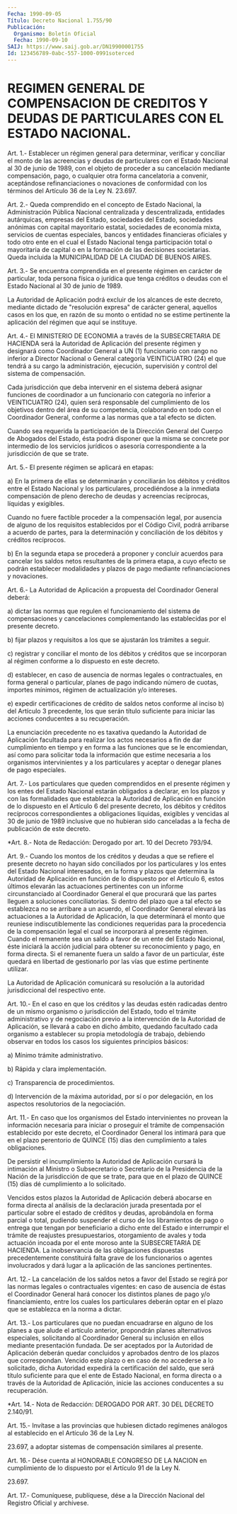 ```yaml
---
Fecha: 1990-09-05
Título: Decreto Nacional 1.755/90
Publicación:
  Organismo: Boletín Oficial
  Fecha: 1990-09-10
SAIJ: https://www.saij.gob.ar/DN19900001755
Id: 123456789-0abc-557-1000-0991soterced
---
```

# REGIMEN GENERAL DE COMPENSACION DE CREDITOS Y DEUDAS DE PARTICULARES CON EL ESTADO NACIONAL.

<a id="1"></a>
Art.  1.-  Establecer  un  régimen  general  para  determinar, verificar  y  conciliar  el  monto  de  las acreencias y deudas  de particulares con el Estado Nacional al 30  de junio de 1989, con el objeto de proceder a su cancelación mediante  compensación, pago, o cualquier    otra    forma  cancelatoria  a  convenir,  aceptándose refinanciaciones o novaciones  de  conformidad con los términos del Artículo 36 de la Ley N. 23.697.

<a id="2"></a>
Art.  2.- Queda comprendido en el concepto de Estado Nacional, la Administración  Pública Nacional centralizada y descentralizada, entidades autárquicas,  empresas del Estado, sociedades del Estado, sociedades anónimas con capital  mayoritario estatal, sociedades de economía  mixta,  servicios  de  cuentas    especiales,   bancos  y entidades  financieras  oficiales  y  todo otro ente en el cual  el Estado Nacional tenga participación total  o mayoritaria de capital o en la formación de las decisiones societarias.  Queda incluida la MUNICIPALIDAD DE LA CIUDAD DE BUENOS AIRES.

<a id="3"></a>
Art.  3.-  Se  encuentra comprendida en el presente régimen en carácter de particular,  toda  persona  física o jurídica que tenga créditos o deudas con el Estado Nacional  al  30  de junio de 1989.

La  Autoridad de Aplicación podrá excluir de los alcances  de  este decreto,  mediante  dictado  de  "resolución  expresa"  de carácter general, aquellos casos en los que, en razón de su monto  o entidad no  se  estime  pertinente  la  aplicación del régimen que aquí  se instituye.

<a id="4"></a>
Art. 4.- El MINISTERIO DE ECONOMIA a través de la SUBSECRETARIA DE HACIENDA  será la Autoridad de Aplicación del presente régimen y designará como  Coordinador  General a UN (1) funcionario con rango no inferior a Director Nacional  o  General  categoría VEINTICUATRO (24)  el  que  tendrá  a  su  cargo  la administración,  ejecución, supervisión y control del sistema de compensación.

Cada jurisdicción que deba intervenir  en el sistema deberá asignar funciones  de  coordinador  a  un  funcionario   con  categoría  no inferior    a  VEINTICUATRO  (24),  quien  será  responsable    del cumplimiento  de  los  objetivos dentro del área de su competencia, colaborando en todo con  el  Coordinador  General,  conforme  a las normas que a tal efecto se dicten.

Cuando  sea  requerida la participación de la Dirección General del Cuerpo de Abogados  del Estado, ésta podrá disponer que la misma se concrete por intermedio  de  los  servicios  jurídicos  o  asesoría correspondiente a la jurisdicción de que se trate.

<a id="5"></a>
Art.  5.-  El  presente  régimen  se  aplicará en etapas:

a)  En  la  primera  de  ellas  se determinarán y  conciliarán  los débitos y créditos entre el Estado  Nacional  y  los  particulares, procediéndose  a  la  inmediata  compensación  de pleno derecho  de deudas  y  acreencias  recíprocas,  líquidas  y  exigibles.

Cuando  no  fuere  factible  proceder  a la compensación legal, por ausencia  de alguno de los requisitos establecidos  por  el  Código Civil, podrá  arribarse  a acuerdo de partes, para la determinación y  conciliación  de  los  débitos    y  créditos  recíprocos.

b) En la segunda etapa se procederá a  proponer y concluir acuerdos para cancelar los saldos netos resultantes  de  la primera etapa, a cuyo  efecto  se  podrán  establecer modalidades y plazos  de  pago mediante refinanciaciones y novaciones.

<a id="6"></a>
Art. 6.- La Autoridad de Aplicación a propuesta del Coordinador General deberá:

a) dictar  las  normas que regulen el funcionamiento del sistema de compensaciones y  cancelaciones complementando las establecidas por el presente decreto.

b) fijar plazos y requisitos  a los que se ajustarán los trámites a seguir.

c) registrar y conciliar el monto  de los débitos y créditos que se incorporan al régimen conforme a lo  dispuesto en este decreto.

d) establecer, en caso de ausencia de normas legales o contractuales,  en  forma  general  o particular,  planes  de  pago indicando  número  de  cuotas,  importes    mínimos,    régimen  de actualización y/o intereses.

e)  expedir certificaciones de crédito de saldos netos conforme  al inciso   b)  del  Artículo  3  precedente,  los  que  serán  título suficiente para iniciar las acciones conducentes a su recuperación.

La enunciación  precedente  no es taxativa quedando la Autoridad de Aplicación facultada para realizar  los  actos  necesarios a fin de dar  cumplimiento en tiempo y en forma a las funciones  que  se  le encomiendan,  así  como  para  solicitar  toda  la  información que estime   necesaria  a  los  organismos  intervinientes  y  a    los particulares  y  aceptar  o  denegar  planes  de  pago  especiales.

<a id="7"></a>
Art.  7.-  Los  particulares  que  queden  comprendidos  en el presente  régimen y los entes del Estado Nacional estarán obligados a declarar,  en los plazos y con las formalidades que establezca la Autoridad de Aplicación  en  función de lo dispuesto en el Artículo 6  del  presente  decreto,  los  débitos    y  créditos  recíprocos correspondientes a obligaciones líquidas, exigibles  y  vencidas al 30 de junio de 1989 inclusive que no hubieran sido canceladas  a la fecha de publicación de este decreto.

<a id="8"></a>
*Art.  8.-  Nota de Redacción: Derogado por art. 10 del Decreto 793/94.

<a id="9"></a>
Art.  9.-  Cuando los montos de los créditos y deudas a que se refiere el presente  decreto  no  hayan  sido  conciliados  por los particulares  y  los  entes del Estado Nacional interesados, en  la forma y plazos que determina  la Autoridad de Aplicación en función de  lo dispuesto por el Artículo  6,  estos  últimos  elevarán  las actuaciones    pertinentes    con  un  informe  circunstanciado  al Coordinador  General el que procurará  que  las  partes  lleguen  a soluciones conciliatorias.  Si dentro del plazo que a tal efecto se establezca  no se arribare a un  acuerdo,  el  Coordinador  General elevará las actuaciones  a  la  Autoridad  de  Aplicación,  la  que determinará el monto que reuniese indiscutiblemente las condiciones  requeridas  para  la  procedencia  de  la compensación legal  el  cual  se  incorporará  al  presente  régimen. Cuando  el remanente  sea  un  saldo  a favor de un ente del Estado  Nacional, éste iniciará la acción judicial  para  obtener su reconocimiento y pago, en forma directa. Si el remanente fuera  un  saldo a favor de un  particular,  éste  quedará en libertad de gestionarlo  por  las vías que estime pertinente utilizar.

La Autoridad de Aplicación  comunicará su resolución a la autoridad jurisdiccional del respectivo ente.

<a id="10"></a>
Art.  10.-  En  el caso en que los créditos y las deudas estén radicadas dentro de un  mismo  organismo o jurisdicción del Estado, todo  el  trámite  administrativo y  de  negociación  previo  a  la intervención de la Autoridad  de  Aplicación,  se llevará a cabo en dicho  ámbito, quedando facultado cada organismo  a  establecer  su propia metodología  de  trabajo,  debiendo  observar  en  todos los casos los siguientes principios básicos:

a) Mínimo trámite administrativo.

b) Rápida y clara implementación.

c) Transparencia de procedimientos.

d)  Intervención  de  la máxima autoridad, por sí o por delegación, en los aspectos resolutorios de la negociación.

<a id="11"></a>
Art. 11.- En caso que los organismos del Estado intervinientes no provean  la  información  necesaria  para iniciar o proseguir el trámite  de  compensación  establecido  por  este    decreto,    el Coordinador  General  los  intimará para que en el plazo perentorio de QUINCE (15) días den cumplimiento  a  tales  obligaciones.

De  persistir  el incumplimiento la Autoridad de Aplicación cursará la intimación al  Ministro  o  Subsecretario  o  Secretario  de  la Presidencia  de  la Nación de la jurisdicción de que se trate, para que  en  el  plazo  de  QUINCE  (15)  días  dé  cumplimiento  a  lo solicitado.

Vencidos estos plazos  la  Autoridad  de Aplicación deberá abocarse en  forma directa al análisis de la declaración  jurada  presentada por el particular sobre el estado de créditos y deudas, aprobándola  en  forma parcial o total, pudiendo suspender el curso de los libramientos  de  pago o entrega que tengan por beneficiario a  dicho ente del Estado e  interrumpir  el  trámite  de  reajustes presupuestarios,  otorgamiento  de  avales y toda actuación incoada por  el  ente  moroso  ante  la  SUBSECRETARIA    DE  HACIENDA.  La inobservancia    de  las  obligaciones  dispuestas  precedentemente constituirá falta  grave de los funcionarios o agentes involucrados y  dará  lugar  a  la  aplicación  de  las  sanciones  pertinentes.

<a id="12"></a>
Art. 12.- La cancelación de los saldos netos a favor del Estado se regirá  por las normas legales o contractuales vigentes: en caso de ausencia  de  éstas  el  Coordinador  General  hará  conocer los distintos  planes de pago y/o financiamiento, entre los cuales  los particulares  deberán  optar  en  el  plazo que se establezca en la norma a dictar.

<a id="13"></a>
Art. 13.- Los particulares que no puedan encuadrarse en alguno de los  planes  a que alude el artículo anterior, propondrán planes alternativos especiales,  solicitando  al  Coordinador  General  su inclusión  en ellos mediante presentación fundada. De ser aceptados por  la  Autoridad   de  Aplicación  deberán  quedar  concluidos  y aprobados  dentro de los  plazos  que  correspondan.  Vencido  este plazo o en caso  de  no  accederse a lo solicitado, dicha Autoridad expedirá la certificación  del  saldo,  que  será título suficiente para que el ente de Estado Nacional, en forma  directa  o  a través de  la  Autoridad de Aplicación, inicie las acciones conducentes  a su recuperación.

<a id="14"></a>
*Art. 14.- Nota de Redacción: DEROGADO POR ART. 30 DEL DECRETO 2.140/91.

<a id="15"></a>
Art.  15.-  Invítase  a  las  provincias  que hubiesen dictado regímenes análogos al establecido en el Artículo  36  de  la Ley N.

23.697,  a  adoptar sistemas de compensación similares al presente.

<a id="16"></a>
Art.  16.-  Dése  cuenta al HONORABLE CONGRESO DE LA NACION en cumplimiento de lo dispuesto  por  el  Artículo  91 de la Ley N.

23.697.

<a id="17"></a>
Art. 17.- Comuníquese, publíquese, dése a la Dirección Nacional del Registro Oficial y archívese.